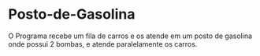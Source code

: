 # Posto-de-Gasolina

O Programa recebe um fila de carros e os atende em um posto de gasolina onde possui 2 bombas, e atende paralelamente os carros.
